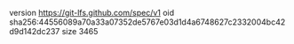 version https://git-lfs.github.com/spec/v1
oid sha256:44556089a70a33a07352de5767e03d1d4a6748627c2332004bc42d9d142dc237
size 3465
